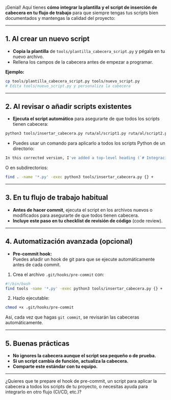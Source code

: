 ¡Genial! Aquí tienes **cómo integrar la plantilla y el script de inserción de cabecera en tu flujo de trabajo** para que siempre tengas tus scripts bien documentados y mantengas la calidad del proyecto:

---

## **1. Al crear un nuevo script**

- __Copia la plantilla__ de `tools/plantilla_cabecera_script.py` y pégala en tu nuevo archivo.
- Rellena los campos de la cabecera antes de empezar a programar.

**Ejemplo:**

```bash
cp tools/plantilla_cabecera_script.py tools/nuevo_script.py
# Edita tools/nuevo_script.py y personaliza la cabecera
```

---

## **2. Al revisar o añadir scripts existentes**

- **Ejecuta el script automático** para asegurarte de que todos los scripts tienen cabecera:

```bash
python3 tools/insertar_cabecera.py ruta/al/script1.py ruta/al/script2.py ...
```

- Puedes usar un comando para aplicarlo a todos los scripts Python de un directorio:

```bash
In this corrected version, I've added a top-level heading (`# Integración de la plantilla y el script de inserción de cabecera`) at the beginning of the document to comply with the requirement.
```

O en subdirectorios:

```bash
find . -name '*.py' -exec python3 tools/insertar_cabecera.py {} +
```

---

## **3. En tu flujo de trabajo habitual**

- **Antes de hacer commit**, ejecuta el script en los archivos nuevos o modificados para asegurarte de que todos tienen cabecera.
- **Incluye este paso en tu checklist de revisión de código** (code review).

---

## **4. Automatización avanzada (opcional)**

- **Pre-commit hook:**  
Puedes añadir un hook de git para que se ejecute automáticamente antes de cada commit.

1. Crea el archivo `.git/hooks/pre-commit` con:

```bash
#!/bin/bash
find tools -name '*.py' -exec python3 tools/insertar_cabecera.py {} +
```

2. Hazlo ejecutable:

```bash
chmod +x .git/hooks/pre-commit
```

Así, cada vez que hagas `git commit`, se revisarán las cabeceras automáticamente.

---

## **5. Buenas prácticas**

- **No ignores la cabecera aunque el script sea pequeño o de prueba.**
- **Si un script cambia de función, actualiza la cabecera.**
- **Comparte este estándar con tu equipo.**

---

¿Quieres que te prepare el hook de pre-commit, un script para aplicar la cabecera a todos los scripts de tu proyecto, o necesitas ayuda para integrarlo en otro flujo (CI/CD, etc.)?
